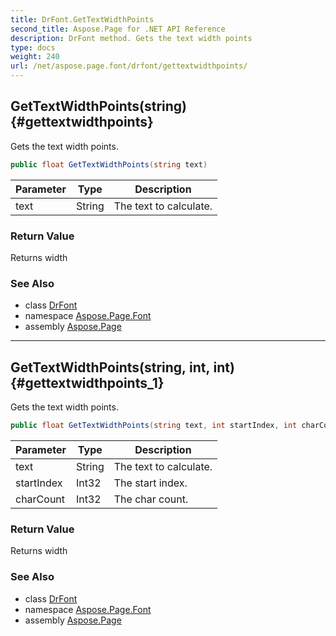 ```yaml
---
title: DrFont.GetTextWidthPoints
second_title: Aspose.Page for .NET API Reference
description: DrFont method. Gets the text width points
type: docs
weight: 240
url: /net/aspose.page.font/drfont/gettextwidthpoints/
---
```

## GetTextWidthPoints(string) {#gettextwidthpoints}

Gets the text width points.

```csharp
public float GetTextWidthPoints(string text)
```

| Parameter | Type | Description |
| --- | --- | --- |
| text | String | The text to calculate. |

### Return Value

Returns width

### See Also

* class [DrFont](../)
* namespace [Aspose.Page.Font](../../drfont/)
* assembly [Aspose.Page](../../../)

---

## GetTextWidthPoints(string, int, int) {#gettextwidthpoints_1}

Gets the text width points.

```csharp
public float GetTextWidthPoints(string text, int startIndex, int charCount)
```

| Parameter | Type | Description |
| --- | --- | --- |
| text | String | The text to calculate. |
| startIndex | Int32 | The start index. |
| charCount | Int32 | The char count. |

### Return Value

Returns width

### See Also

* class [DrFont](../)
* namespace [Aspose.Page.Font](../../drfont/)
* assembly [Aspose.Page](../../../)


